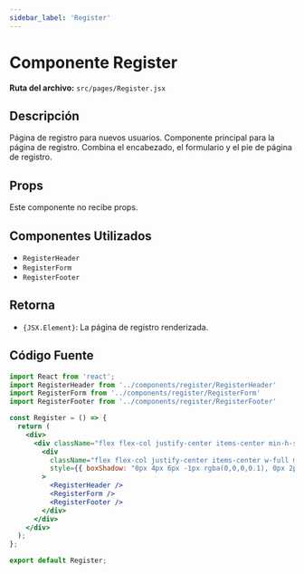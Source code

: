 ```yaml
---
sidebar_label: 'Register'
---
```


# Componente Register

**Ruta del archivo:** `src/pages/Register.jsx`

## Descripción

Página de registro para nuevos usuarios. Componente principal para la página de registro. Combina el encabezado, el formulario y el pie de página de registro.

## Props

Este componente no recibe props.

## Componentes Utilizados

- `RegisterHeader`
- `RegisterForm`
- `RegisterFooter`

## Retorna

- `{JSX.Element}`: La página de registro renderizada.

## Código Fuente

```jsx
import React from 'react';
import RegisterHeader from '../components/register/RegisterHeader'
import RegisterForm from '../components/register/RegisterForm'
import RegisterFooter from '../components/register/RegisterFooter'

const Register = () => {
  return (
    <div>
      <div className="flex flex-col justify-center items-center min-h-screen px-4 sm:px-6 md:px-8 lg:px-16 xl:px-24 py-4 sm:py-8 md:py-12 lg:py-16 bg-[#f8f9fa]">
        <div
          className="flex flex-col justify-center items-center w-full max-w-md flex-grow-0 flex-shrink-0 relative overflow-hidden gap-6 p-8 rounded-lg bg-white"
          style={{ boxShadow: "0px 4px 6px -1px rgba(0,0,0,0.1), 0px 2px 4px -2px rgba(0,0,0,0.1)" }}
        >
          <RegisterHeader />
          <RegisterForm />
          <RegisterFooter />
        </div>
      </div>
    </div>
  );
};

export default Register;
```
